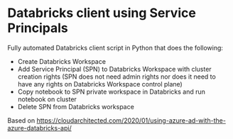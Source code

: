 # Databricks client using Service Principals
Fully automated Databricks client script in Python that does the following:

- Create Databricks Workspace
- Add Service Principal (SPN) to Databricks Workspace with cluster creation rights (SPN does not need admin rights nor does it need to have any rights on Databricks Workspace control plane)
- Copy notebook to SPN private workspace in Databricks and run notebook on cluster
- Delete SPN from Databricks workspace

Based on https://cloudarchitected.com/2020/01/using-azure-ad-with-the-azure-databricks-api/
